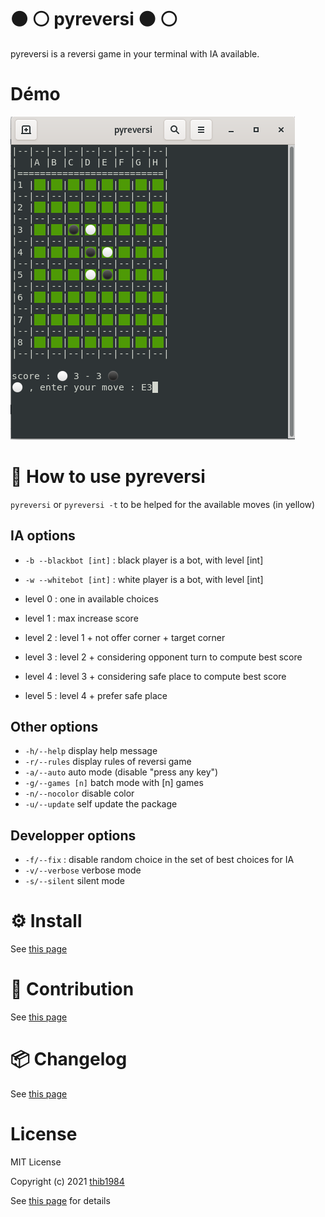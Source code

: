# :black_circle: :white_circle: pyreversi :black_circle: :white_circle: 

pyreversi is a reversi game in your terminal with IA available.

# Démo

![image](./demo_01.png)


# 🚀 How to use **pyreversi**

``pyreversi``
or
``pyreversi -t`` to be helped for the available moves (in yellow)

## IA options

- ``-b --blackbot [int]`` : black player is a bot, with level [int]
- ``-w --whitebot [int]`` : white player is a bot, with level [int]

- level 0 : one in available choices
- level 1 : max increase score
- level 2 : level 1 + not offer corner + target corner
- level 3 : level 2 + considering opponent turn to compute best score 
- level 4 : level 3 + considering safe place to compute best score
- level 5 : level 4 + prefer safe place 
## Other options

- ``-h/--help`` display help message
- ``-r/--rules`` display rules of reversi game
- ``-a/--auto`` auto mode (disable "press any key")
- ``-g/--games [n]`` batch mode with [n] games
- ``-n/--nocolor`` disable color
- ``-u/--update`` self update the package
## Developper options

- ``-f/--fix`` : disable random choice in the set of best choices for IA
- ``-v/--verbose`` verbose mode
- ``-s/--silent`` silent mode

# ⚙️ Install

See [this page](INSTALL.md)

# :construction_worker: Contribution

See [this page](CONTRIBUTING.md)

# :package: Changelog

See [this page](CHANGELOG.md)


# License

MIT License

Copyright (c) 2021 [thib1984](https://github.com/thib1984)

See [this page](LICENSE.txt) for details
